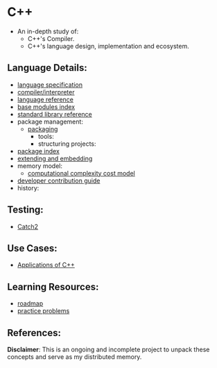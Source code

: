 # C++

- An in-depth study of:
	- C++'s Compiler.
	- C++'s language design, implementation and ecosystem.

## Language Details:
- [language specification](https://isocpp.org/std/the-standard)
- [compiler/interpreter]()
- [language reference]()
- [base modules index]()
- [standard library reference]()
- package management:
  - [packaging]()
	- tools:
	- structuring projects:
- [package index]()
- [extending and embedding]()
- memory model:
  - [computational complexity cost model]()
- [developer contribution guide]()
- history:

## Testing:
- [Catch2](https://github.com/catchorg/Catch2)

## Use Cases:
- [Applications of C++]()

## Learning Resources:
- [roadmap](https://roadmap.sh/cpp)
- [practice problems](https://www.hackerrank.com/domains/cpp)

## References:

**Disclaimer**: This is an ongoing and incomplete project to unpack these concepts and serve as my distributed memory.
